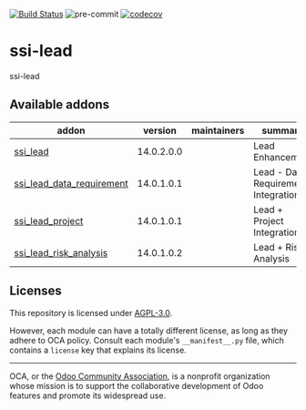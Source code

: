 [![Build Status](https://travis-ci.com/open-synergy/ssi-lead.svg?branch=14.0)](https://travis-ci.com/open-synergy/ssi-lead)
![pre-commit](https://github.com/open-synergy/ssi-lead/actions/workflows/pre-commit.yml/badge.svg)
[![codecov](https://codecov.io/gh/open-synergy/ssi-lead/branch/14.0/graph/badge.svg)](https://codecov.io/gh/open-synergy/ssi-lead)

<!-- /!\ do not modify above this line -->

# ssi-lead

ssi-lead

<!-- /!\ do not modify below this line -->

<!-- prettier-ignore-start -->

[//]: # (addons)

Available addons
----------------
addon | version | maintainers | summary
--- | --- | --- | ---
[ssi_lead](ssi_lead/) | 14.0.2.0.0 |  | Lead Enhancement
[ssi_lead_data_requirement](ssi_lead_data_requirement/) | 14.0.1.0.1 |  | Lead - Data Requirement Integration
[ssi_lead_project](ssi_lead_project/) | 14.0.1.0.1 |  | Lead + Project Integration
[ssi_lead_risk_analysis](ssi_lead_risk_analysis/) | 14.0.1.0.2 |  | Lead + Risk Analysis

[//]: # (end addons)

<!-- prettier-ignore-end -->

## Licenses

This repository is licensed under [AGPL-3.0](LICENSE).

However, each module can have a totally different license, as long as they adhere to OCA
policy. Consult each module's `__manifest__.py` file, which contains a `license` key
that explains its license.

----

OCA, or the [Odoo Community Association](http://odoo-community.org/), is a nonprofit
organization whose mission is to support the collaborative development of Odoo features
and promote its widespread use.
